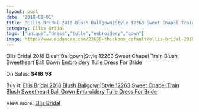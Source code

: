 ```yaml
---
layout: post
date: '2018-01-01'
title: "Ellis Bridal 2018 Blush Ballgown|Style 12263 Sweet Chapel Train Blush Sweetheart Ball Gown Embroidery Tulle Dress For Bride"
category: Ellis Bridal
tags: ["unique","dress","tulle","embroidery","gown"]
image: http://www.eudances.com/23696-thickbox_default/ellis-bridal-2018-blush-ballgown-style-12263-sweet-chapel-train-blush-sweetheart-ball-gown-embroidery-tulle-dress-for-bride.jpg
---
```

Ellis Bridal 2018 Blush Ballgown|Style 12263 Sweet Chapel Train Blush Sweetheart Ball Gown Embroidery Tulle Dress For Bride

On Sales: **$418.98**
<a href="https://www.eudances.com/en/ellis-bridal/7863-ellis-bridal-2018-blush-ballgown-style-12263-sweet-chapel-train-blush-sweetheart-ball-gown-embroidery-tulle-dress-for-bride.html"><amp-img layout="responsive" width="600" height="600" src="//www.eudances.com/23696-thickbox_default/ellis-bridal-2018-blush-ballgown-style-12263-sweet-chapel-train-blush-sweetheart-ball-gown-embroidery-tulle-dress-for-bride.jpg" alt="Ellis Bridal 2018 Blush Ballgown|Style 12263 Sweet Chapel Train Blush Sweetheart Ball Gown Embroidery Tulle Dress For Bride 0" /></a>
<a href="https://www.eudances.com/en/ellis-bridal/7863-ellis-bridal-2018-blush-ballgown-style-12263-sweet-chapel-train-blush-sweetheart-ball-gown-embroidery-tulle-dress-for-bride.html"><amp-img layout="responsive" width="600" height="600" src="//www.eudances.com/23700-thickbox_default/ellis-bridal-2018-blush-ballgown-style-12263-sweet-chapel-train-blush-sweetheart-ball-gown-embroidery-tulle-dress-for-bride.jpg" alt="Ellis Bridal 2018 Blush Ballgown|Style 12263 Sweet Chapel Train Blush Sweetheart Ball Gown Embroidery Tulle Dress For Bride 1" /></a>
<a href="https://www.eudances.com/en/ellis-bridal/7863-ellis-bridal-2018-blush-ballgown-style-12263-sweet-chapel-train-blush-sweetheart-ball-gown-embroidery-tulle-dress-for-bride.html"><amp-img layout="responsive" width="600" height="600" src="//www.eudances.com/23699-thickbox_default/ellis-bridal-2018-blush-ballgown-style-12263-sweet-chapel-train-blush-sweetheart-ball-gown-embroidery-tulle-dress-for-bride.jpg" alt="Ellis Bridal 2018 Blush Ballgown|Style 12263 Sweet Chapel Train Blush Sweetheart Ball Gown Embroidery Tulle Dress For Bride 2" /></a>
<a href="https://www.eudances.com/en/ellis-bridal/7863-ellis-bridal-2018-blush-ballgown-style-12263-sweet-chapel-train-blush-sweetheart-ball-gown-embroidery-tulle-dress-for-bride.html"><amp-img layout="responsive" width="600" height="600" src="//www.eudances.com/23698-thickbox_default/ellis-bridal-2018-blush-ballgown-style-12263-sweet-chapel-train-blush-sweetheart-ball-gown-embroidery-tulle-dress-for-bride.jpg" alt="Ellis Bridal 2018 Blush Ballgown|Style 12263 Sweet Chapel Train Blush Sweetheart Ball Gown Embroidery Tulle Dress For Bride 3" /></a>
<a href="https://www.eudances.com/en/ellis-bridal/7863-ellis-bridal-2018-blush-ballgown-style-12263-sweet-chapel-train-blush-sweetheart-ball-gown-embroidery-tulle-dress-for-bride.html"><amp-img layout="responsive" width="600" height="600" src="//www.eudances.com/23697-thickbox_default/ellis-bridal-2018-blush-ballgown-style-12263-sweet-chapel-train-blush-sweetheart-ball-gown-embroidery-tulle-dress-for-bride.jpg" alt="Ellis Bridal 2018 Blush Ballgown|Style 12263 Sweet Chapel Train Blush Sweetheart Ball Gown Embroidery Tulle Dress For Bride 4" /></a>

Buy it: [Ellis Bridal 2018 Blush Ballgown|Style 12263 Sweet Chapel Train Blush Sweetheart Ball Gown Embroidery Tulle Dress For Bride](https://www.eudances.com/en/ellis-bridal/7863-ellis-bridal-2018-blush-ballgown-style-12263-sweet-chapel-train-blush-sweetheart-ball-gown-embroidery-tulle-dress-for-bride.html "Ellis Bridal 2018 Blush Ballgown|Style 12263 Sweet Chapel Train Blush Sweetheart Ball Gown Embroidery Tulle Dress For Bride")

View more: [Ellis Bridal](https://www.eudances.com/en/118-ellis-bridal "Ellis Bridal")